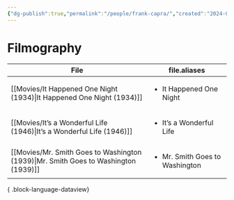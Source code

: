 ```yaml
---
{"dg-publish":true,"permalink":"/people/frank-capra/","created":"2024-06-17","updated":"2025-03-13"}
---
```



# Filmography

| File                                                                                   | file.aliases                                   |
| -------------------------------------------------------------------------------------- | ---------------------------------------------- |
| [[Movies/It Happened One Night (1934)\|It Happened One Night (1934)]]               | <ul><li>It Happened One Night</li></ul>        |
| [[Movies/It’s a Wonderful Life (1946)\|It’s a Wonderful Life (1946)]]               | <ul><li>It’s a Wonderful Life</li></ul>        |
| [[Movies/Mr. Smith Goes to Washington (1939)\|Mr. Smith Goes to Washington (1939)]] | <ul><li>Mr. Smith Goes to Washington</li></ul> |

{ .block-language-dataview}
